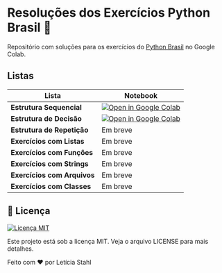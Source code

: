# Resoluções dos Exercícios Python Brasil 🐍

Repositório com soluções para os exercícios do [Python Brasil](https://wiki.python.org.br/ListaDeExercicios) no Google Colab.

## Listas

| Lista                   | Notebook                                                                                    
|-----------------------------|-------------------------------------------------------------------------------------------------
| **Estrutura Sequencial**    | [![Open in Google Colab](https://img.shields.io/badge/Google%20Colab-Abrir%20Notebook-orange?logo=google-colab)](https://colab.research.google.com/drive/1bwvC0DXmYx4U11LF94KeeKQ0m1KGJ1Nx?usp=sharing)                       
| **Estrutura de Decisão**    | [![Open in Google Colab](https://img.shields.io/badge/Google%20Colab-Abrir%20Notebook-orange?logo=google-colab)](https://colab.research.google.com/drive/1SBYQjlt5A5TK-2E5zPQsjealRjinP8sA?usp=sharing)                  
| **Estrutura de Repetição**  |  Em breve                           
| **Exercícios com Listas**   |  Em breve                    
| **Exercícios com Funções**  |  Em breve                          
| **Exercícios com Strings**  |  Em breve                        
| **Exercícios com Arquivos** |  Em breve                        
| **Exercícios com Classes**  |  Em breve                       


## 📝 Licença
[![Licença MIT](https://img.shields.io/badge/Licença-MIT-blue.svg)](https://opensource.org/licenses/MIT)

Este projeto está sob a licença MIT. Veja o arquivo LICENSE para mais detalhes.

Feito com ❤️ por Letícia Stahl
